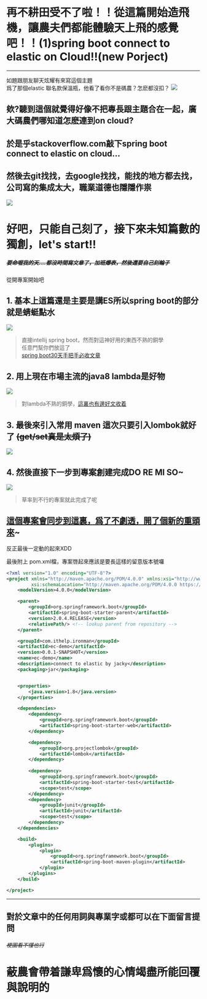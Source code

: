 # 再不耕田受不了啦！！從這篇開始造飛機，讓農夫們都能體驗天上飛的感覺吧！！(1)spring boot connect to elastic on Cloud!!(new Porject)

---

如題跟朋友聊天炫耀有來寫這個主題  
爲了那個elastic 聯名款保溫瓶，他看了看你不是碼農？怎麽都沒扣？
![](https://CY810912.github.io/th12img/springboot/lineChat.png)


## 欸?聽到這個就覺得好像不把專長跟主題合在一起，廣大碼農們哪知道怎麽連到on cloud?  

## 於是乎stackoverflow.com敲下spring boot connect to elastic on cloud...  
## 然後去git找找，去google找找，能找的地方都去找，公司寫的集成太大，職業道德也隱隱作祟

![](https://CY810912.github.io/th12img/springboot/holyShit.png)

# 好吧，只能自己刻了，接下來未知篇數的獨創，let's start!!

##### ~~要命喔我的天....都沒時間寫文章了，加班爆表，然後還要自己刻輪子~~

從開專案開始吧
## 1. 基本上這篇還是主要是講ES所以spring boot的部分就是蜻蜓點水
![](https://CY810912.github.io/th12img/springboot/projectStart.png)

> 直接intellij spring boot，然而對這神好用的東西不熟的銅學  
任意門幫你們放這了  
[spring boot30天手把手必收文章](https://ithelp.ithome.com.tw/users/20107812/ironman/1538)

## 2. 用上現在市場主流的java8 lambda是好物
![](https://CY810912.github.io/th12img/springboot/projectStart2.png)

> 對lambda不熟的銅學，[這裏也有邊好文收着](https://zhuanlan.zhihu.com/p/145734155) 

## 3. 最後來引入常用 maven 這次只要引入lombok就好了 ~~(get/set真是太煩了)~~
![](https://CY810912.github.io/th12img/springboot/projectStart3.png)

## 4. 然後直接下一步到專案創建完成DO RE MI SO~
![](https://CY810912.github.io/th12img/springboot/projectStart4.png)

> 草率到不行的專案就此完成了呢

##  [這個專案會同步到這裏，爲了不劇透，開了個新的重頭來](https://github.com/CY810912/elastic-on-cloud)~
反正最後一定動的起來XDD

最後附上 pom.xml檔，專案啓起來應該是要長這樣的留意版本號囉
``` xml
<?xml version="1.0" encoding="UTF-8"?>
<project xmlns="http://maven.apache.org/POM/4.0.0" xmlns:xsi="http://www.w3.org/2001/XMLSchema-instance"
         xsi:schemaLocation="http://maven.apache.org/POM/4.0.0 https://maven.apache.org/xsd/maven-4.0.0.xsd">
    <modelVersion>4.0.0</modelVersion>

    <parent>
        <groupId>org.springframework.boot</groupId>
        <artifactId>spring-boot-starter-parent</artifactId>
        <version>2.0.4.RELEASE</version>
        <relativePath/> <!-- lookup parent from repository -->
    </parent>

    <groupId>com.ithelp.ironman</groupId>
    <artifactId>ec-demo</artifactId>
    <version>0.0.1-SNAPSHOT</version>
    <name>ec-demo</name>
    <description>connect to elastic by jacky</description>
    <packaging>jar</packaging>


    <properties>
        <java.version>1.8</java.version>
    </properties>

    <dependencies>
        <dependency>
            <groupId>org.springframework.boot</groupId>
            <artifactId>spring-boot-starter-web</artifactId>
        </dependency>

        <dependency>
            <groupId>org.projectlombok</groupId>
            <artifactId>lombok</artifactId>
        </dependency>
       
        <dependency>
            <groupId>org.springframework.boot</groupId>
            <artifactId>spring-boot-starter-test</artifactId>
            <scope>test</scope>
        </dependency>
        <dependency>
            <groupId>junit</groupId>
            <artifactId>junit</artifactId>
            <scope>test</scope>
        </dependency>
    </dependencies>

    <build>
        <plugins>
            <plugin>
                <groupId>org.springframework.boot</groupId>
                <artifactId>spring-boot-maven-plugin</artifactId>
            </plugin>
        </plugins>
    </build>

</project>

```

---
## 對於文章中的任何用詞與專業字或都可以在下面留言提問 
###### ~~梗圖看不懂也行~~
# 蔽農會帶着謙卑爲懷的心情竭盡所能回覆與說明的
